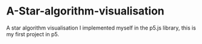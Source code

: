 # A-Star-algorithm-visualisation
A star algorithm visualisation I implemented myself in the p5.js library, this is my first project in p5.

